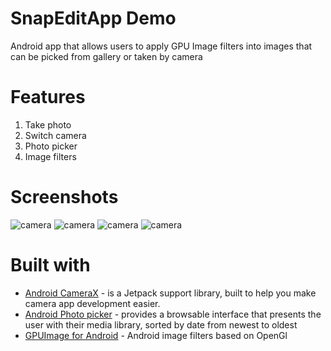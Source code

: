 # SnapEditApp Demo
Android app that allows users to apply GPU Image filters into images that can be picked from gallery or taken by camera
# Features
1. Take photo
2. Switch camera
3. Photo picker
4. Image filters
# Screenshots
![camera](https://github.com/user-attachments/assets/942b7e9f-1748-4ea7-bbdd-a3ff994906ae)
![camera](https://github.com/user-attachments/assets/4d90cd54-4c66-4e8f-92bd-b579ddae666f)
![camera](https://github.com/user-attachments/assets/dbde9d22-7b16-44d2-a692-9f2180c95643)
![camera](https://github.com/user-attachments/assets/d6dc0a26-adff-4a0d-840b-088b3ece6f60)
# Built with
- [Android CameraX](https://developer.android.com/media/camera/camerax) - is a Jetpack support library, built to help you make camera app development easier.
- [Android Photo picker](https://developer.android.com/training/data-storage/shared/photopicker) - provides a browsable interface that presents the user with their media library, sorted by date from newest to oldest
- [GPUImage for Android](https://github.com/cats-oss/android-gpuimage) - Android image filters based on OpenGl
